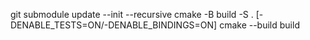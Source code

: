 git submodule update --init --recursive
cmake -B build -S . [-DENABLE_TESTS=ON/-DENABLE_BINDINGS=ON]
cmake --build build